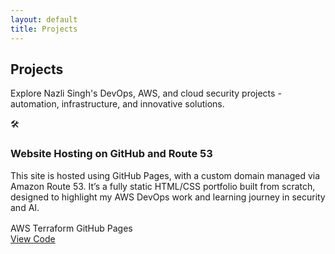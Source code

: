 ```yaml
---
layout: default
title: Projects
---
```


<section id="projects">
  <h2 class="section-title">Projects</h2>
  <p class="section-intro">Explore Nazli Singh's DevOps, AWS, and cloud security projects - automation, infrastructure, and innovative solutions.</p>
  <div class="projects-grid" style="display:grid;grid-template-columns:repeat(auto-fit,minmax(300px,1fr));gap:2rem;">
    <div class="project-card">
      <div class="emoji">🛠️</div>
      <div class="project-content">
        <h3>Website Hosting on GitHub and Route 53</h3>
        <p>This site is hosted using GitHub Pages, with a custom domain managed via Amazon Route 53. It’s a fully static HTML/CSS portfolio built from scratch, designed to highlight my AWS DevOps work and learning journey in security and AI.</p>
        <div class="tech-stack" style="margin-top:1rem;">
          <span class="tech-tag">AWS</span>
          <span class="tech-tag">Terraform</span>
          <span class="tech-tag">GitHub Pages</span>
        </div>
      </div>
      <div class="project-links">
        <a href="https://github.com/naz26/nazliinthecloud" class="btn-primary" target="_blank" rel="noopener noreferrer"><i class="fab fa-github"></i> View Code</a>
      </div>
    </div>
    <!-- Add more project cards here -->
  </div>
</section>
